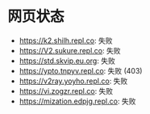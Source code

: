 # 网页状态
- https://k2.shilh.repl.co: 失败
- https://V2.sukure.repl.co: 失败
- https://std.skvip.eu.org: 失败
- https://ypto.tnpyv.repl.co: 失败 (403)
- https://v2ray.yoyho.repl.co: 失败
- https://vi.zogzr.repl.co: 失败
- https://mization.edpjg.repl.co: 失败
